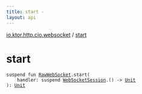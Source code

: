 ```yaml
---
title: start - 
layout: api
---
```


<div class='api-docs-breadcrumbs'><a href="index.html">io.ktor.http.cio.websocket</a> / <a href="./start.html">start</a></div>

# start

<div class="signature"><code><span class="keyword">suspend</span> <span class="keyword">fun </span><a href="-raw-web-socket/index.html"><span class="identifier">RawWebSocket</span></a><span class="symbol">.</span><span class="identifier">start</span><span class="symbol">(</span><br/>&nbsp;&nbsp;&nbsp;&nbsp;<span class="parameterName" id="io.ktor.http.cio.websocket$start(io.ktor.http.cio.websocket.RawWebSocket, kotlin.SuspendFunction1((io.ktor.http.cio.websocket.WebSocketSession, kotlin.Unit)))/handler">handler</span><span class="symbol">:</span>&nbsp;<span class="keyword">suspend </span><a href="-web-socket-session/index.html"><span class="identifier">WebSocketSession</span></a><span class="symbol">.</span><span class="symbol">(</span><span class="symbol">)</span>&nbsp;<span class="symbol">-&gt;</span>&nbsp;<a href="https://kotlinlang.org/api/latest/jvm/stdlib/kotlin/-unit/index.html"><span class="identifier">Unit</span></a><br/><span class="symbol">)</span><span class="symbol">: </span><a href="https://kotlinlang.org/api/latest/jvm/stdlib/kotlin/-unit/index.html"><span class="identifier">Unit</span></a></code></div>
